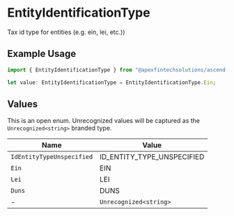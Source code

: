 # EntityIdentificationType

Tax id type for entities (e.g. ein, lei, etc.))

## Example Usage

```typescript
import { EntityIdentificationType } from "@apexfintechsolutions/ascend-sdk/models/components";

let value: EntityIdentificationType = EntityIdentificationType.Ein;
```

## Values

This is an open enum. Unrecognized values will be captured as the `Unrecognized<string>` branded type.

| Name                       | Value                      |
| -------------------------- | -------------------------- |
| `IdEntityTypeUnspecified`  | ID_ENTITY_TYPE_UNSPECIFIED |
| `Ein`                      | EIN                        |
| `Lei`                      | LEI                        |
| `Duns`                     | DUNS                       |
| -                          | `Unrecognized<string>`     |